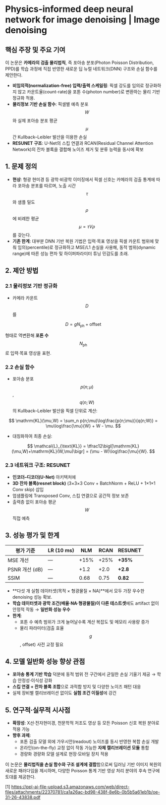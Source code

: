 # Physics-informed deep neural network for image denoising | Image denoising

## 핵심 주장 및 주요 기여  
이 논문은 **카메라의 검출 물리법칙**, 즉 포아송 분포(Photon Poisson Distribution, PPD)를 학습 과정에 직접 반영한 새로운 딥 뉴럴 네트워크(DNN) 구조와 손실 함수를 제안한다.  
- **비임의적(normalization-free) 입력/출력 스케일링**: 픽셀 강도를 임의로 정규화하지 않고 카운트율(count-rate)을 포톤 수(photon number)로 변환하는 물리 기반 정규화 적용.  
- **물리정보 기반 손실 함수**: 픽셀별 예측 분포 $$W$$ 와 실제 포아송 분포 평균 $$\mu$$ 간 Kullback–Leibler 발산을 이용한 손실  
- **RESUNET 구조**: U-Net의 스킵 연결과 RCAN(Residual Channel Attention Network)의 잔차 블록을 결합해 노이즈 제거 및 분류 능력을 동시에 확보  

## 1. 문제 정의  
- **현상**: 형광 현미경 등 광학·비광학 이미징에서 픽셀 신호는 카메라의 검출 통계에 따라 포아송 분포를 따르며, 노출 시간 $$\tau $$와 샘플 밀도 $$\rho$$에 비례한 평균 $$\mu=\tau V\rho$$를 갖는다.  
- **기존 한계**: 대부분 DNN 기반 복원 기법은 입력·목표 영상을 픽셀 카운트 범위에 맞춰 임의(percentile)로 정규화하고 MSE/L1 손실을 사용해, 동적 범위(dynamic range)에 따른 성능 편차 및 하이퍼파라미터 튜닝 민감도를 초래.  

## 2. 제안 방법  
### 2.1 물리정보 기반 정규화  
- 카메라 카운트 $$D$$를

$$
    D = gN_{\text{ph}} + \text{offset}
$$  

  형태로 역변환해 **포톤 수** $$N_{\text{ph}}$$로 입력·목표 영상을 표현.  

### 2.2 손실 함수  
- 포아송 분포 $$p(n;\mu)$$, $$q(n;W)$$의 Kullback–Leibler 발산을 픽셀 단위로 계산:

$$
    \mathrm{KL}(\mu,W)
    = \sum_n p(n;\mu)\log\frac{p(n;\mu)}{q(n;W)}
    = \mu\log\frac{\mu}{W} + W - \mu.
$$  
- 대칭화하여 최종 손실:

$$
    \mathcal{L}_{\text{KL}}
    = \tfrac12\bigl[\mathrm{KL}(\mu,W)+\mathrm{KL}(W,\mu)\bigr]
    = (\mu - W)\log\frac{\mu}{W}.
$$  

### 2.3 네트워크 구조: RESUNET  
- **인코더–디코더(U-Net)** 아키텍처에  
- **3D 잔차 블록(resnet block)** (3×3×3 Conv + BatchNorm + ReLU + 1×1×1 Conv skip) 삽입  
- 업샘플링에 Transposed Conv, 스킵 연결으로 공간적 정보 보존  
- 출력층 없이 포아송 평균 $$W$$ 직접 예측  

## 3. 성능 평가 및 한계  
| 평가 기준             | LR (10 ms) | NLM   | RCAN  | RESUNET |
|-----------------------|------------|-------|-------|---------|
| MSE 개선             | —          | +15%  | +25%  | **+35%** |
| PSNR 개선 (dB)       | —          | +1.2   | +2.0   | **+2.8**  |
| SSIM                 | —          | 0.68  | 0.75  | **0.82**  |

- **다섯 개 실험 데이터셋(목적 × 형광물질 × NA)**에서 모두 가장 우수한 denoising 성능 확보.  
- **학습 데이터셋과 광학 조건(배율·NA·형광물질)이 다른 테스트셋**에도 artifact 없이 안정적 작동 → **일반화 성능 우수**  
- **한계**:  
  - 포톤 수 예측 범위가 크게 늘어날수록 계산 복잡도 및 메모리 사용량 증가  
  - 물리 파라미터(검출 효율 $$g$$, offset) 사전 교정 필요  

## 4. 모델 일반화 성능 향상 관점  
- **포아송 통계 기반 학습** 덕분에 동적 범위 전 구간에서 균일한 손실 기울기 제공 → 학습 안정성·이식성 강화  
- **스킵 연결 + 잔차 블록 조합**으로 과적합 방지 및 다양한 노이즈 패턴 대응  
- 실제 장비별 캘리브레이션 없이도 **실험 조건 이질성**에 강건  

## 5. 연구적·실무적 시사점  
- **확장성**: X선·전자현미경, 천문학적 저조도 영상 등 모든 Poisson 신호 복원 분야로 적용 가능  
- **향후 과제**:  
  - 포톤 검출 모델 외에 가우시안(readout) 노이즈를 동시 반영한 복합 손실 개발  
  - 온라인(on-the-fly) 교정 없이 작동 가능한 **자체 캘리브레이션 모듈** 통합  
  - 경량화 경량화 모델 설계로 현장·모바일 장치 적용  

이 논문은 **물리법칙을 손실 함수와 구조 설계에 결합**함으로써 딥러닝 기반 이미지 복원의 새로운 패러다임을 제시하며, 다양한 Poisson 통계 기반 영상 처리 분야의 후속 연구에 토대를 제공한다.

[1] https://ppl-ai-file-upload.s3.amazonaws.com/web/direct-files/attachments/22370781/ca1a26ac-bd98-438f-8e6b-0b5b5a61eb1b/oe-31-26-43838.pdf
